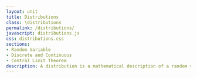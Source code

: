 ```yaml
---
layout: unit
title: Distributions
class: \distributions
permalink: /distributions/
javascript: distributions.js
css: distributions.css
sections:
- Random Variable
- Discrete and Continuous
- Central Limit Theorem
description: A distribution is a mathematical description of a random variable's probability space.
---
```



